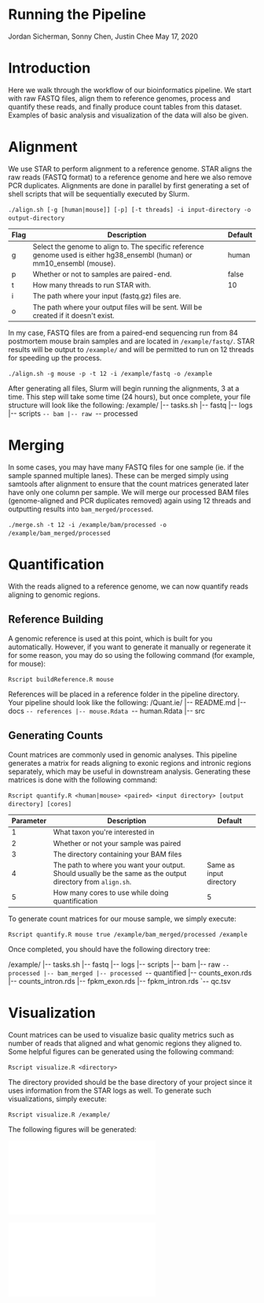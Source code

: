 # Running the Pipeline
Jordan Sicherman, Sonny Chen, Justin Chee
May 17, 2020

# Introduction
Here we walk through the workflow of our bioinformatics pipeline. We start with raw FASTQ files, align them to reference genomes, process and quantify these reads, and finally produce count tables from this dataset. Examples of basic analysis and visualization of the data will also be given.

# Alignment
We use STAR to perform alignment to a reference genome. STAR aligns the raw reads (FASTQ format) to a reference genome and here we also remove PCR duplicates. Alignments are done in parallel by first generating a set of shell scripts that will be sequentially executed by Slurm.

`./align.sh [-g [human|mouse]] [-p] [-t threads] -i input-directory -o output-directory`

| Flag | Description | Default |
| ---- | ----------- | ------- |
| g | Select the genome to align to. The specific reference genome used is either hg38_ensembl (human) or mm10_ensembl (mouse). | human |
| p | Whether or not to samples are paired-end. | false |
| t | How many threads to run STAR with. | 10 |
| i | The path where your input (fastq.gz) files are. | |
| o | The path where your output files will be sent. Will be created if it doesn't exist. | |

In my case, FASTQ files are from a paired-end sequencing run from 84 postmortem mouse brain samples and are located in `/example/fastq/`. STAR results will be output to `/example/` and will be permitted to run on 12 threads for speeding up the process.

`./align.sh -g mouse -p -t 12 -i /example/fastq -o /example`

After generating all files, Slurm will begin running the alignments, 3 at a time. This step will take some time (24 hours), but once complete, your file structure will look like the following:
/example/
|-- tasks.sh
|-- fastq
|-- logs
|-- scripts
`-- bam
    |-- raw
    `-- processed

# Merging
In some cases, you may have many FASTQ files for one sample (ie. if the sample spanned multiple lanes). These can be merged simply using samtools after alignment to ensure that the count matrices generated later have only one column per sample. We will merge our processed BAM files (genome-aligned and PCR duplicates removed) again using 12 threads and outputting results into `bam_merged/processed`.

`./merge.sh -t 12 -i /example/bam/processed -o /example/bam_merged/processed`

# Quantification
With the reads aligned to a reference genome, we can now quantify reads aligning to genomic regions.

## Reference Building
A genomic reference is used at this point, which is built for you automatically. However, if you want to generate it manually or regenerate it for some reason, you may do so using the following command (for example, for mouse):

`Rscript buildReference.R mouse`

References will be placed in a reference folder in the pipeline directory. Your pipeline should look like the following:
/Quant.ie/
|-- README.md
|-- docs
`-- references
    |-- mouse.Rdata
    `-- human.Rdata
|-- src

## Generating Counts
Count matrices are commonly used in genomic analyses. This pipeline generates a matrix for reads aligning to exonic regions and intronic regions separately, which may be useful in downstream analysis. Generating these matrices is done with the following command:

`Rscript quantify.R <human|mouse> <paired> <input directory> [output directory] [cores]`

| Parameter | Description | Default |
| --------- | ----------- | ------- |
| 1 | What taxon you're interested in | |
| 2 | Whether or not your sample was paired | |
| 3 | The directory containing your BAM files | |
| 4 | The path to where you want your output. Should usually be the same as the output directory from `align.sh`. | Same as input directory |
| 5 | How many cores to use while doing quantification | 5 |

To generate count matrices for our mouse sample, we simply execute:

`Rscript quantify.R mouse true /example/bam_merged/processed /example`

Once completed, you should have the following directory tree:

/example/
|-- tasks.sh
|-- fastq
|-- logs
|-- scripts
|-- bam
    |-- raw
    `-- processed
|-- bam_merged
    |-- processed
`-- quantified
    |-- counts_exon.rds
    |-- counts_intron.rds
    |-- fpkm_exon.rds
    |-- fpkm_intron.rds
    `-- qc.tsv

# Visualization
Count matrices can be used to visualize basic quality metrics such as number of reads that aligned and what genomic regions they aligned to. Some helpful figures can be generated using the following command:

`Rscript visualize.R <directory>`

The directory provided should be the base directory of your project since it uses information from the STAR logs as well. To generate such visualizations, simply execute:

`Rscript visualize.R /example/`

The following figures will be generated:

![](count_distribution.pdf)

![](mapping_distribution.pdf)